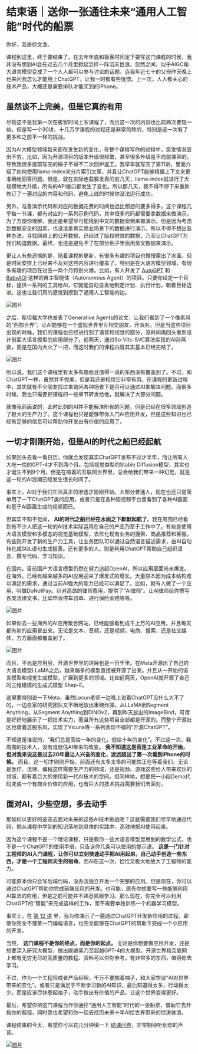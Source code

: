 # 结束语｜送你一张通往未来“通用人工智能”时代的船票
你好，我是徐文浩。

课程到这里，终于要结束了。在去年年底和极客时间定下要写这门课程的时候，我并没有想到AI会在过去几个月里掀起怎样一阵滔天巨浪。忽然之间，似乎AIGC和大语言模型变成了一个人人都可以参与讨论的话题。连我年近七十的父母昨天晚上也来问我怎么才能用上ChatGPT，让我一时都有些恍惚。上一次，人人都关心的技术产品，大概还是需要排队才能买到的iPhone。

## 虽然谈不上完美，但是它真的有用

尽管这不是我第一次在极客时间上写课程了，而且这一次的内容也比前两次要短一些。但是写一个30讲、十几万字课程的过程还是非常煎熬的，特别是这一次有了更多和之前不一样的挑战。

因为AI大模型领域每天都在发生新的变化，在整个课程写作的过程中，突发情况层出不穷。比如，因为开源项目的版本升级很频繁，甚至很多升级是不向前兼容的，导致我很多提前写完的稿子不得不二次回炉返工。我早早就写完了第11讲，里面介绍了如何使用llama-index来分片索引文章，并且让ChatGPT能够根据上下文来更准确地回答问题。但是，就在实际连载要发表的前几天，llama-index就进行了大规模地大升级，所有的API接口都发生了变化。所以那几天，我不得不停下来重新修订了一遍对应的内容和代码，避免上线的时候你没法运行成功。

另外，准备演示代码和对应的数据花费的时间也远比预想的要多得多。这个课程几乎每一节课，都有对应的一系列示例代码，其中很多代码都需要拿数据来做演示。为了方便你理解，我还是希望尽可能找到中文的数据案例来做演示。但是因为考虑到数据安全的因素，也没法拿真实商业场景下的数据进行演示。所以不得不想出各种办法，寻找网络上的公开数据、已经过了版权时效的数据，乃至让ChatGPT为我们构造数据。最终，也还是避免不了在部分例子里面用英文数据来演示。

更让人有些遗憾的是，随着课程的更新，有很多有趣的项目也慢慢露出了水面，但是时间安排上已经来不及对这些内容进行覆盖了。特别是在大语言模型领域，有很多有趣的项目在过去一两个月特别火爆。比如，有人开发了 [AutoGPT](https://github.com/Significant-Gravitas/Auto-GPT) 和 [BabyAGI](https://github.com/yoheinakajima/babyagi) 这样的自主智能体（Autonomous Agent）的项目。只要你设定一个目标，提供一系列的工具给AI，它就能自动自发地制定计划、执行计划，朝着目标迈进。这也让我们真的感觉到摸到了通用人工智能的边。

![图片](images/658213/9a690892b94fc8f0e48b36a6801a8872.png)

之后，斯坦福大学也发表了Generative Agents的论文，让我们看到了一个像素风的“西部世界”。让AI能够在一个虚拟世界里互相交朋友、开派对。但是当这些项目出现的时候，我们的课程也已经进行到了语音和视觉的部分，没时间再回头重新设计前面大语言模型的应用部分了。前两天，通过So-Vits-SVC算法实现的AI孙燕姿，更是在国内大火了一把，而这时我们的课程内容其实基本已经完结了。

![图片](images/658213/f910b580bb6684526b477356f7f9bd0b.png)

所以说，我们这个课程里有太多有趣而且值得一说的东西没有覆盖到了。不过，和ChatGPT一样，虽然并不完美，但是我还是相信它非常有用。在课程的更新过程中，其实就有不少朋友找过来询问各种场景下是否可以通过AI来解决问题。而很多时候，我也只需要把课程的一些章节转发给他，就解决了大部分问题。

就像我前面说的，此时此刻的AI并不能解决所有的问题，但是已经在很多领域创造了极大的生产力了。这个课程也只是能够带你入门AI应用开发，但是这些知识也已经有足够的信息可以帮助你开发出有价值的应用了。

## 一切才刚刚开始，但是AI的时代之船已经起航

如果回头去看一看日历，你就会发现其实ChatGPT发布不过才半年，而让所有人大吃一惊的GPT-4才不到两个月。包括视觉类型的Stable Diffusion模型，其实也才诞生不到9个月。但是在喧嚣的互联网世界里，总会给我们带来一种幻觉，就是这一轮的AI浪潮已经发生很长时间了。

事实上，AI对于我们生活真正的渗透才刚刚开始。大部分普通人，现在也还只是简单用了一下ChatGPT类的应用，或者只是在各种短视频平台里看到了各种AI画画和基于AI画画生成的视频而已。

但其实不知不觉间， **AI的时代之船已经在水面之下默默起航了**。我在周围已经看到有不少人把这一轮的AI技术实际运用在自己的产品乃至于工作中了。有些是使用大语言模型和多模态的视觉基础模型，去优化现有业务的搜索、商品推荐和客服。有些则开发了新的生产力工具，让业务团队可以通过自然语言描述需求，由AI自动转化成SQL语句生成报表。还有更多的人，则是利用ChatGPT帮助自己组织语言、撰写代码、学习知识。

在国内，目前国产大语言模型仍然在努力追赶OpenAI，所以应用层面尚未爆发。在海外，已经有越来越多的AI应用迎来了爆发式的增长。大量原本因为成本结构难以满足的需求，通过当前AI强大的能力已经可以满足了。比如，就有人做了一个应用，叫做DoNotPay。针对高昂的律师费用，提供了“AI律师”。让AI律师给你撰写各类法律文书，比如申诉停车罚单、进行保险索赔等等。

![图片](images/658213/597a06cca7d675c10852be0260e0a60f.png)

如果你去一些海外的AI应用聚合网站，已经能够看到成千上万的AI应用，并且每天都有新的应用冒出来。无论是文本、音频，还是视频，电商、搜索，还是社交媒体，方方面面都覆盖到了。

![图片](images/658213/f1c06b156969b6a6c40a92b2ed964bfa.png)

而且，不光是应用层，开源世界里的进展也是一日千里。在Meta开源出了自己的大语言模型LLaMA之后，越来越多的模型直接被开源了出来。并且从一开始的语言模型和视觉生成模型，扩展到更多的领域。比如前两天，OpenAI就开源了自己的三维建模的生成式模型 Shap-E。

这里要特别说一下Meta，虽然Lecun老师一边嘴上说着ChatGPT没什么大不了的，一边自家的研究团队又不断地放出重磅炸弹。从LLaMA到Segment Anything，从Segment Anything到DINOv2，再到昨天放出的ImageBind，可谓是好好地展示了一把技术实力，而且所有这些项目全部都是开源的。而整个开源社区也借着这股东风，实现了Vicuna等一系列表现不错的“开源ChatGPT”。

不知道是谁说的，“我们总是高估一年的变化，低估十年的变化”。不过这一次，我周围的技术人，没有谁低估AI带来的改变。 **我不知道这是否是工业革命的开始，但对我来说这是过去20年最让人兴奋的变化，远远超出了第一次看到iPhone的时候。** 而且，这一切才刚刚开始，前面还有太多太多的可能性正在等着我们。无论是医疗、法律、编程这样需要生产力的领域，还是视频、游戏这些给人带来欢乐的领域，都有着巨大的使用新一代AI技术的空间。但同样地，想要把一小段Demo代码变成一个有商业价值的应用，也有巨大的技术挑战需要我们去面对。

## 面对AI，少些空想，多去动手

那如何以更好的姿态去面对未来的这些AI技术挑战呢？这就需要我们尽早地通过代码，把从课程中学到的知识落地到具体的实践中，高效地把AI使用起来。

因为这个课程不是一个理论课程，只是教你一些大语言模型里用到的数学公式，也不是一个ChatGPT的使用手册，只告诉你几条可以使用的提示语。 **这是一门针对工程师的AI入门课程，让你可以立刻快速动手把AI用起来，自己动手创造一些东西，才是一个工程师天生的宿命**。而AI在这一次，恰恰又极大地放大了工程师的能力。

可能原本你只会写后端代码，没办法独立开发一个完整的应用。但是现在，你可以通过ChatGPT帮助你完成前端应用的开发。也可能，原先你想要写一些能够利用AI算法的应用，但是之前可能并不熟悉机器学习。那么现在，你完全可以利用ChatGPT的“智能”来完成这样的工作，而不需要单独训练一个机器学习模型。

事实上，在 [第 12 讲](https://time.geekbang.org/column/article/646801) 里，我为你演示了一遍通过ChatGPT开发新应用的过程。即使你完全不懂某一门编程语言，也完全能够在ChatGPT的帮助下完成一个小应用的开发。

当然， **这门课程不是你的终点，而是你的起点。** 无论是你想要做应用开发，还是想要深入研究大模型，做出能媲美乃至超越GPT-4的大模型。开源世界和互联网上都有无穷无尽的高质量的教程、资料可以供你参考，有非常多的东西，值得你去学习。

不过，作为一个工程师或者产品经理，千万不要揣着袖子，和大家空谈“AI对世界带来的变化”。或者只是满足于不断学习新的AI知识，最后知道得太多，行动得太少。而是应该尽快卷起袖子，动手做出有价值的产品，让这个世界变得更好。

最后，希望你把这门课程当作你通往“通用人工智能”时代的一张船票，借助它去开启你的航程，同时我也希望和你一起去经历未来十年AI给世界带来的惊涛骇浪。

课程结束的今天，希望你可以花几分钟填一下 [结课问卷](https://jinshuju.net/f/wLFRC2)，非常期待听到你的声音。

[![图片](images/658213/75b97b5e9d37ce6eb07350ca5d39a4ec.jpg)](https://jinshuju.net/f/wLFRC2)